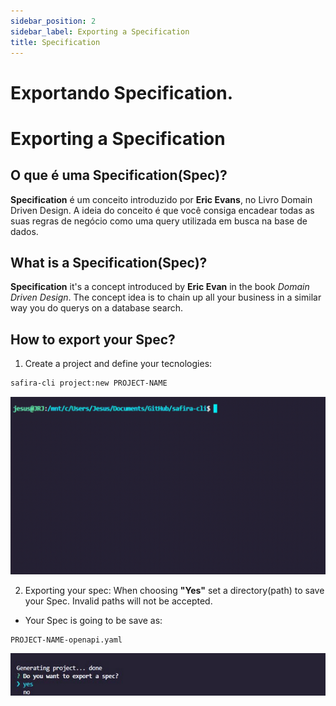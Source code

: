 ```yaml
---
sidebar_position: 2
sidebar_label: Exporting a Specification
title: Specification
---
```


# Exportando Specification.
# Exporting a Specification

## O que é uma Specification(Spec)?


**Specification** é um conceito introduzido por **Eric Evans**, no Livro Domain Driven Design. A ideia do conceito é que você consiga encadear todas as suas regras de 
negócio como uma query utilizada em busca na base de dados.

## What is a Specification(Spec)?

**Specification** it's a concept introduced by **Eric Evan** in the book *Domain Driven Design*. The concept idea is to chain up all your business in a similar way you do querys on a database search.

## How to export your Spec?

1. Create a project and define your tecnologies:

```sh
safira-cli project:new PROJECT-NAME
```

![Specification](/img/screenshot/CreateProject.gif)

2. Exporting your spec:
When choosing **"Yes"** set a directory(path) to save your Spec. Invalid paths will not be accepted.
- Your Spec is going to be save as:
```sh
PROJECT-NAME-openapi.yaml
```


![Specification](/img/screenshot/ExportSpec.gif)











